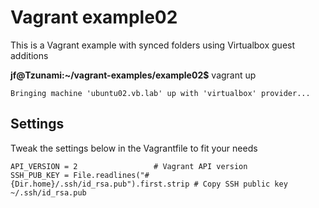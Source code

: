 # Vagrant example02

This is a Vagrant example with synced folders using Virtualbox guest additions   
  
**jf@Tzunami:~/vagrant-examples/example02$** vagrant up  
```  
Bringing machine 'ubuntu02.vb.lab' up with 'virtualbox' provider...  
```

## Settings  
Tweak the settings below in the Vagrantfile to fit your needs
```  
API_VERSION = 2                 # Vagrant API version  
SSH_PUB_KEY = File.readlines("#{Dir.home}/.ssh/id_rsa.pub").first.strip # Copy SSH public key ~/.ssh/id_rsa.pub  
```
